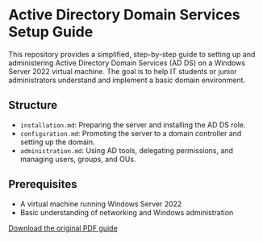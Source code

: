 # Active Directory Domain Services Setup Guide

This repository provides a simplified, step-by-step guide to setting up and administering Active Directory Domain Services (AD DS) on a Windows Server 2022 virtual machine. The goal is to help IT students or junior administrators understand and implement a basic domain environment.

## Structure
- `installation.md`: Preparing the server and installing the AD DS role.
- `configuration.md`: Promoting the server to a domain controller and setting up the domain.
- `administration.md`: Using AD tools, delegating permissions, and managing users, groups, and OUs.

## Prerequisites
- A virtual machine running Windows Server 2022
- Basic understanding of networking and Windows administration

[Download the original PDF guide](guide/active_directory_domain_services.pdf)
